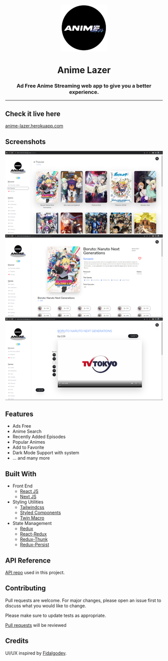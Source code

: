 <p align="center"><a href="https://github.com/riimuru/AnimeLazerWeb/"><img src="public/logo.png" width="150"></a></p>

<h1 align="center"><b>Anime Lazer</b></h2>
<h3 align="center">Ad Free Anime Streaming web app to give you a better experience.</h4>
<hr>

## Check it live here

[anime-lazer.herokuapp.com](https://anime-lazer.herokuapp.com/)

## Screenshots

![ScreenShot](/public/screenshot1.png)
![Screenshot](/public/Screenshot2.png)
![Screenshot](/public/screenshot3.png)

## Features

- Ads Free
- Anime Search
- Recently Added Episodes
- Popular Animes
- Add to Favorite
- Dark Mode Support with system
- ... and many more

## Built With

- Front End
  - [React JS](https://reactjs.org/)
  - [Next JS](https://nextjs.org/)
- Styling Utilities
  - [Tailwindcss](https://tailwindcss.com/)
  - [Styled Components](https://www.styled-components.com)
  - [Twin Macro](https://www.npmjs.com/package/twin.macro)
- State Management
  - [Redux](https://redux.js.org/)
  - [React-Redux](https://react-redux.js.org/)
  - [Redux-Thunk](https://github.com/reduxjs/redux-thunk)
  - [Redux-Persist](https://github.com/rt2zz/redux-persist#readme)

## API Reference
[API repo](https://github.com/riimuru/gogoanime) used in this project.

## Contributing

Pull requests are welcome. For major changes, please open an issue first to discuss what you would like to change.

Please make sure to update tests as appropriate.

[Pull requests](https://github.com/riimuru/AnimeLazerWeb/pulls) will be reviewed

## Credits

UI/UX inspired by [Fidalgodev](https://github.com/fidalgodev).
